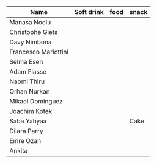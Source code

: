 Name|Soft drink|food|snack
---|---|---|---
 Manasa Noolu    |||
Christophe Giets|||
 Davy Nimbona    |||
Francesco Mariottini|||
Selma Esen|||
Adam Flasse|||
Naomi Thiru |||
Orhan Nurkan|||
 Mikael Dominguez|||
Joachim Kotek |||
Saba Yahyaa |||Cake
Dilara Parry |||
Emre Ozan |||
Ankita|||

